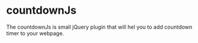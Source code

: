 # countdownJs
The countdownJs is small jQuery plugin that will hel you to add countdown timer to your webpage.
